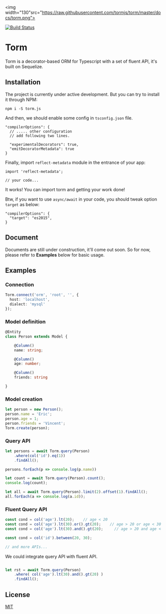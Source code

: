 <img width="130"src="https://raw.githubusercontent.com/tormjs/torm/master/docs/torm.png">

<a href="https://circleci.com/gh/tormjs/torm/tree/master"><img src="https://img.shields.io/circleci/project/tormjs/torm/master.svg" alt="Build Status"></a>

# Torm
Torm is a decorator-based ORM for Typescript with a set of fluent API, it's built on Sequelize.

## Installation

The project is currently under active development. But you can try to install it through NPM:

```
npm i -S torm.js
```

And then, we should enable some config in ```tsconfig.json``` file.

```
"compilerOptions": {
  // ..... other configuration
  // add following two lines.
  
  "experimentalDecorators": true,
  "emitDecoratorMetadata": true
}
```

Finally, import ```reflect-metadata``` module in the entrance of your app:

```
import 'reflect-metadata';

// your code...
```

It works! You can import torm and getting your work done!

Btw, if you want to use ```async/await``` in your code, you should tweak option ```target``` as below:

```
"compilerOptions": {
  "target": "es2015",
}
```

## Document
Documents are still under construction, it'll come out soon. So for now, please refer to **Examples** below for basic usage. 

## Examples

### Connection

```typescript
Torm.connect('orm', 'root', '', {
  host: 'localhost',
  dialect: 'mysql'
});
```

### Model definition

```typescript
@Entity
class Person extends Model {

    @Column()
    name: string;

    @Column()
    age: number;

    @Column()
    friends: string

}
```

### Model creation

```typescript
let person = new Person();
person.name = 'Eric';
person.age = 1;
person.friends = 'Vincent';
Torm.create(person);
```

### Query API

```typescript
let persons = await Torm.query(Person)
    .where(col('id').eq(1))
    .findAll();

persons.forEach(p => console.log(p.name))

let count = await Torm.query(Person).count();
console.log(count);

let all = await Torm.query(Person).limit(2).offset(1).findAll();
all.forEach(a => console.log(a.id));
```

### Fluent Query API

```typescript
const cond = col('age').lt(20);    // age < 20
const cond = col('age').lt(30).or().gt(20);    // age > 20 or age < 30
const cond = col('age').lt(30).and().gt(20);     // age > 20 and age < 30

const cond = col('id').between(20, 30);

// and more APIs...

```

We could integrate query API with fluent API.

```typescript

let rst = await Torm.query(Person)
    .where( col('age').lt(30).and().gt(20) )
    .findAll();

```

## License

[MIT](http://opensource.org/licenses/MIT)
